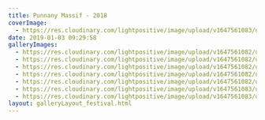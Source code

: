 ```yaml
---
title: Punnany Massif - 2018
coverImage:
  - https://res.cloudinary.com/lightpositive/image/upload/v1647561083/uploads/Punnany%20Massif%20-%202018/PM5.jpg
date: 2019-01-03 09:29:58
galleryImages: 
  - https://res.cloudinary.com/lightpositive/image/upload/v1647561082/uploads/Punnany%20Massif%20-%202018/PM4.jpg
  - https://res.cloudinary.com/lightpositive/image/upload/v1647561082/uploads/Punnany%20Massif%20-%202018/PM2.jpg
  - https://res.cloudinary.com/lightpositive/image/upload/v1647561082/uploads/Punnany%20Massif%20-%202018/PM.jpg
  - https://res.cloudinary.com/lightpositive/image/upload/v1647561082/uploads/Punnany%20Massif%20-%202018/PM3.jpg
  - https://res.cloudinary.com/lightpositive/image/upload/v1647561082/uploads/Punnany%20Massif%20-%202018/PM1.jpg
  - https://res.cloudinary.com/lightpositive/image/upload/v1647561083/uploads/Punnany%20Massif%20-%202018/PM6.jpg
  - https://res.cloudinary.com/lightpositive/image/upload/v1647561083/uploads/Punnany%20Massif%20-%202018/PM5.jpg
layout: galleryLayout_festival.html
---
```

